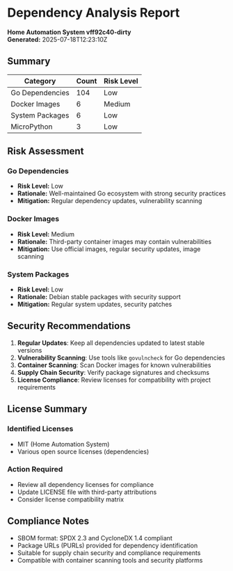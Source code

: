 # Dependency Analysis Report
**Home Automation System vff92c40-dirty**  
**Generated:** 2025-07-18T12:23:10Z

## Summary

| Category | Count | Risk Level |
|----------|-------|------------|
| Go Dependencies | 104 | Low |
| Docker Images | 6 | Medium |
| System Packages | 6 | Low |
| MicroPython | 3 | Low |

## Risk Assessment

### Go Dependencies
- **Risk Level:** Low
- **Rationale:** Well-maintained Go ecosystem with strong security practices
- **Mitigation:** Regular dependency updates, vulnerability scanning

### Docker Images
- **Risk Level:** Medium  
- **Rationale:** Third-party container images may contain vulnerabilities
- **Mitigation:** Use official images, regular security updates, image scanning

### System Packages
- **Risk Level:** Low
- **Rationale:** Debian stable packages with security support
- **Mitigation:** Regular system updates, security patches

## Security Recommendations

1. **Regular Updates**: Keep all dependencies updated to latest stable versions
2. **Vulnerability Scanning**: Use tools like `govulncheck` for Go dependencies
3. **Container Scanning**: Scan Docker images for known vulnerabilities
4. **Supply Chain Security**: Verify package signatures and checksums
5. **License Compliance**: Review licenses for compatibility with project requirements

## License Summary

### Identified Licenses
- MIT (Home Automation System)
- Various open source licenses (dependencies)

### Action Required
- Review all dependency licenses for compliance
- Update LICENSE file with third-party attributions
- Consider license compatibility matrix

## Compliance Notes

- SBOM format: SPDX 2.3 and CycloneDX 1.4 compliant
- Package URLs (PURLs) provided for dependency identification
- Suitable for supply chain security and compliance requirements
- Compatible with container scanning tools and security platforms

